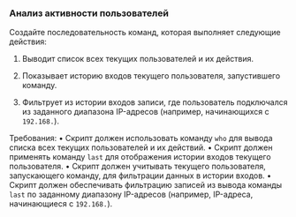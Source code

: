 
### Анализ активности пользователей

Создайте последовательность команд, которая выполняет следующие действия:

1. Выводит список всех текущих пользователей и их действия.

2. Показывает историю входов текущего пользователя, запустившего команду.

3. Фильтрует из истории входов записи, где пользователь подключался из заданного диапазона IP-адресов (например, начинающихся с `192.168.`).

Требования:
•	Скрипт должен использовать команду `who` для вывода списка всех текущих пользователей и их действий.
•	Скрипт должен применять команду `last` для отображения истории входов текущего пользователя.
•	Скрипт должен учитывать текущего пользователя, запускающего команду, для фильтрации данных в истории входов.
•	Скрипт должен обеспечивать фильтрацию записей из вывода команды `last` по заданному диапазону IP-адресов (например, IP-адреса, начинающиеся с `192.168.`).